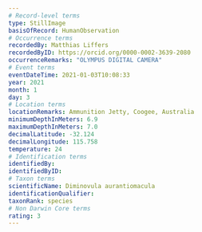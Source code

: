 ```yaml
---
# Record-level terms
type: StillImage
basisOfRecord: HumanObservation
# Occurrence terms
recordedBy: Matthias Liffers
recordedByID: https://orcid.org/0000-0002-3639-2080
occurrenceRemarks: "OLYMPUS DIGITAL CAMERA"
# Event terms
eventDateTime: 2021-01-03T10:08:33
year: 2021
month: 1
day: 3
# Location terms
locationRemarks: Ammunition Jetty, Coogee, Australia
minimumDepthInMeters: 6.9
maximumDepthInMeters: 7.0
decimalLatitude: -32.124
decimalLongitude: 115.758
temperature: 24
# Identification terms
identifiedBy: 
identifiedByID: 
# Taxon terms
scientificName: Diminovula aurantiomacula
identificationQualifier: 
taxonRank: species
# Non Darwin Core terms
rating: 3
---
```

